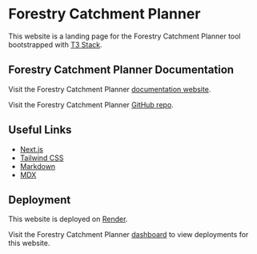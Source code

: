 # Forestry Catchment Planner

This website is a landing page for the Forestry Catchment Planner tool bootstrapped with [T3 Stack](https://create.t3.gg/).

## Forestry Catchment Planner Documentation

Visit the Forestry Catchment Planner [documentation website](https://www.docs.forestrycatchmentplanner.nz/).

Visit the Forestry Catchment Planner [GitHub repo](https://github.com/henrybabbage/forestry-catchment-planner-docs).

## Useful Links

- [Next.js](https://nextjs.org)
- [Tailwind CSS](https://tailwindcss.com)
- [Markdown](https://www.markdownguide.org/basic-syntax/)
- [MDX](https://nextjs.org/docs/pages/building-your-application/configuring/mdx)

## Deployment

This website is deployed on [Render](https://www.render.com/).

Visit the Forestry Catchment Planner [dashboard](https://dashboard.render.com/project/prj-cplhobed3nmc73d14370/environment/evm-cplhobed3nmc73d1437g) to view deployments for this website.
